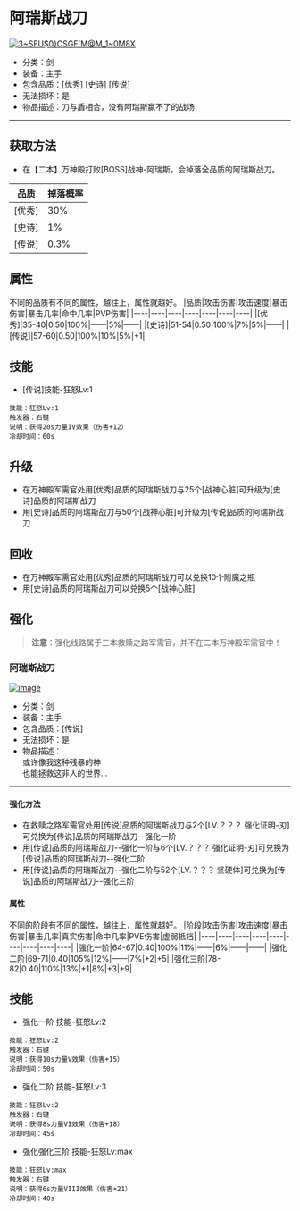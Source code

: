 # 阿瑞斯战刀
<a href="https://imgbb.com/"><img src="https://i.ibb.co/RCqmGjF/3-SFU-0-CSGF-M-M-1-0-M8-X.png" alt="3~SFU$0}CSGF`M@M_1~0M8X" border="0"></a>
* 分类：剑
* 装备：主手
* 包含品质：[优秀] [史诗] [传说]
* 无法损坏：是
* 物品描述：刀与盾相合，没有阿瑞斯赢不了的战场
---
## 获取方法
* 在【二本】万神殿打败[BOSS]战神-阿瑞斯，会掉落全品质的阿瑞斯战刀。

|品质|掉落概率|
|----|----|
|[优秀]|30%|
|[史诗]|1%|
|[传说]|0.3%|
## 属性
不同的品质有不同的属性，越往上，属性就越好。
|品质|攻击伤害|攻击速度|暴击伤害|暴击几率|命中几率|PVP伤害|
|----|----|----|----|----|----|----|
|[优秀]|35-40|0.50|100%|——|5%|——|
|[史诗]|51-54|0.50|100%|7%|5%|——|
|[传说]|57-60|0.50|100%|10%|5%|+1|
## 技能
* [传说]技能-狂怒Lv:1
```
技能：狂怒Lv:1
触发器：右键
说明：获得20s力量IV效果（伤害+12）
冷却时间：60s
```
## 升级
* 在万神殿军需官处用[优秀]品质的阿瑞斯战刀与25个[战神心脏]可升级为[史诗]品质的阿瑞斯战刀
* 用[史诗]品质的阿瑞斯战刀与50个[战神心脏]可升级为[传说]品质的阿瑞斯战刀
## 回收
* 在万神殿军需官处用[优秀]品质的阿瑞斯战刀可以兑换10个附魔之瓶
* 用[史诗]品质的阿瑞斯战刀可以兑换5个[战神心脏]
## 强化
>**注意**：强化线路属于三本救赎之路军需官，并不在二本万神殿军需官中！
### 阿瑞斯战刀
<a href="https://ibb.co/MDMWF0r"><img src="https://i.ibb.co/QFrzywL/image.png" alt="image" border="0"></a>
* 分类：剑
* 装备：主手
* 包含品质：[传说]
* 无法损坏：是
* 物品描述：<br/>
或许像我这种残暴的神<br/>
也能拯救这非人的世界...
---
#### 强化方法
* 在救赎之路军需官处用[传说]品质的阿瑞斯战刀与2个[LV.？？？ 强化证明-刃]可兑换为[传说]品质的阿瑞斯战刀--强化一阶
* 用[传说]品质的阿瑞斯战刀--强化一阶与6个[LV.？？？ 强化证明-刃]可兑换为[传说]品质的阿瑞斯战刀--强化二阶
* 用[传说]品质的阿瑞斯战刀--强化二阶与52个[LV.？？？ 坚硬体]可兑换为[传说]品质的阿瑞斯战刀--强化三阶
#### 属性
不同的阶段有不同的属性，越往上，属性就越好。
|阶段|攻击伤害|攻击速度|暴击伤害|暴击几率|真实伤害|命中几率|PVE伤害|虚弱抵挡|
|----|----|----|----|----|----|----|----|----|
|强化一阶|64-67|0.40|100%|11%|——|6%|——|——|
|强化二阶|69-71|0.40|105%|12%|——|7%|+2|+5|
|强化三阶|78-82|0.40|110%|13%|+1|8%|+3|+9|
## 技能
* 强化一阶 技能-狂怒Lv:2
```
技能：狂怒Lv:2
触发器：右键
说明：获得10s力量V效果（伤害+15）
冷却时间：50s
```
* 强化二阶 技能-狂怒Lv:3
```
技能：狂怒Lv:2
触发器：右键
说明：获得8s力量VI效果（伤害+18）
冷却时间：45s
```
* 强化强化三阶 技能-狂怒Lv:max
```
技能：狂怒Lv:max
触发器：右键
说明：获得6s力量VIII效果（伤害+21）
冷却时间：40s
```
